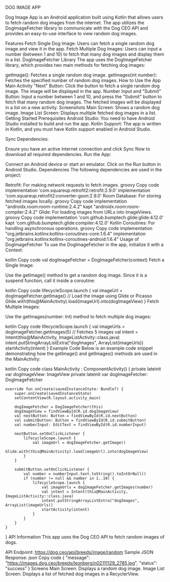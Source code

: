 DOG IMAGE APP

Dog Image App is an Android application built using Kotlin that allows users to fetch random dog images from the internet. The app utilizes the DogImageFetcher library to communicate with the Dog CEO API and provides an easy-to-use interface to view random dog images.

Features
Fetch Single Dog Image: Users can fetch a single random dog image and view it in the app.
Fetch Multiple Dog Images: Users can input a number (between 1 and 10) to fetch that many dog images and display them in a list.
DogImageFetcher Library
The app uses the DogImageFetcher library, which provides two main methods for fetching dog images:

getImage(): Fetches a single random dog image.
getImages(int number): Fetches the specified number of random dog images.
How to Use the App
Main Activity
"Next" Button: Click the button to fetch a single random dog image. The image will be displayed in the app.
Number Input and "Submit" Button: Input a number between 1 and 10, and press the "Submit" button to fetch that many random dog images. The fetched images will be displayed in a list on a new activity.
Screenshots
Main Screen: Shows a random dog image.
Image List Screen: Displays multiple fetched dog images in a list.
Getting Started
Prerequisites
Android Studio: You need to have Android Studio installed to build and run the app.
Kotlin Support: The app is written in Kotlin, and you must have Kotlin support enabled in Android Studio.

Sync Dependencies:

Ensure you have an active internet connection and click Sync Now to download all required dependencies.
Run the App:

Connect an Android device or start an emulator.
Click on the Run button in Android Studio.
Dependencies
The following dependencies are used in the project:

Retrofit: For making network requests to fetch images.
groovy
Copy code
implementation 'com.squareup.retrofit2:retrofit:2.9.0'
implementation 'com.squareup.retrofit2:converter-gson:2.9.0'
Room Database: For storing fetched images locally.
groovy
Copy code
implementation "androidx.room:room-runtime:2.4.2"
kapt "androidx.room:room-compiler:2.4.2"
Glide: For loading images from URLs into ImageViews.
groovy
Copy code
implementation 'com.github.bumptech.glide:glide:4.12.0'
kapt 'com.github.bumptech.glide:compiler:4.12.0'
Kotlin Coroutines: For handling asynchronous operations.
groovy
Copy code
implementation "org.jetbrains.kotlinx:kotlinx-coroutines-core:1.6.4"
implementation "org.jetbrains.kotlinx:kotlinx-coroutines-android:1.6.4"
Usage of DogImageFetcher
To use the DogImageFetcher in the app, initialize it with a Context:

kotlin
Copy code
val dogImageFetcher = DogImageFetcher(context)
Fetch a Single Image:

Use the getImage() method to get a random dog image. Since it is a suspend function, call it inside a coroutine:

kotlin
Copy code
lifecycleScope.launch {
    val imageUrl = dogImageFetcher.getImage()
    // Load the image using Glide or Picasso
    Glide.with(this@MainActivity).load(imageUrl).into(dogImageView)
}
Fetch Multiple Images:

Use the getImages(number: Int) method to fetch multiple dog images:

kotlin
Copy code
lifecycleScope.launch {
    val imageUrls = dogImageFetcher.getImages(5) // Fetches 5 images
    val intent = Intent(this@MainActivity, ImageListActivity::class.java)
    intent.putStringArrayListExtra("dogImages", ArrayList(imageUrls))
    startActivity(intent)
}
Example Code
Below is an example code snippet demonstrating how the getImage() and getImages() methods are used in the MainActivity:

kotlin
Copy code
class MainActivity : ComponentActivity() {
    private lateinit var dogImageView: ImageView
    private lateinit var dogImageFetcher: DogImageFetcher

    override fun onCreate(savedInstanceState: Bundle?) {
        super.onCreate(savedInstanceState)
        setContentView(R.layout.activity_main)

        dogImageFetcher = DogImageFetcher(this)
        dogImageView = findViewById(R.id.dogImageView)
        val nextButton: Button = findViewById(R.id.nextButton)
        val submitButton: Button = findViewById(R.id.submitButton)
        val numberInput: EditText = findViewById(R.id.numberInput)

        nextButton.setOnClickListener {
            lifecycleScope.launch {
                val imageUrl = dogImageFetcher.getImage()
                Glide.with(this@MainActivity).load(imageUrl).into(dogImageView)
            }
        }

        submitButton.setOnClickListener {
            val number = numberInput.text.toString().toIntOrNull()
            if (number != null && number in 1..10) {
                lifecycleScope.launch {
                    val imageUrls = dogImageFetcher.getImages(number)
                    val intent = Intent(this@MainActivity, ImageListActivity::class.java)
                    intent.putStringArrayListExtra("dogImages", ArrayList(imageUrls))
                    startActivity(intent)
                }
            }
        }
    }
}
API Information
This app uses the Dog CEO API to fetch random images of dogs.

API Endpoint: https://dog.ceo/api/breeds/image/random
Sample JSON Response:
json
Copy code
{
  "message": "https://images.dog.ceo/breeds/leonberg/n02111129_2785.jpg",
  "status": "success"
}
Screens
Main Screen: Displays a random dog image.
Image List Screen: Displays a list of fetched dog images in a RecyclerView.
